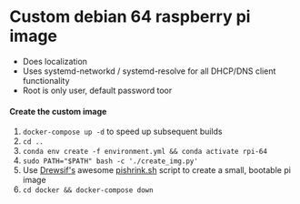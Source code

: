 # Custom debian 64 raspberry pi image
- Does localization
- Uses systemd-networkd / systemd-resolve for all DHCP/DNS client functionality
- Root is only user, default password toor


#### Create the custom image
1. `docker-compose up -d` to speed up subsequent builds
2. `cd ..`
3. `conda env create -f environment.yml && conda activate rpi-64`
4. `sudo PATH="$PATH" bash -c './create_img.py'`
5. Use [Drewsif's](https://github.com/Drewsif) awesome [pishrink.sh](https://github.com/Drewsif/PiShrink) script to create a small, bootable pi image
6. `cd docker && docker-compose down`

